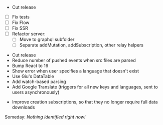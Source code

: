 * Cut release
- [ ] Fix tests
- [ ] Fix Flow
- [ ] Fix SSR
- [ ] Refactor server:
    - [ ] Move to graphql subfolder
    - [ ] Separate addMutation, addSubscription, other relay helpers
* Cut release
* Reduce number of pushed events when src files are parsed
* Bump React to 16
* Show error when user specifies a language that doesn't exist
* Use Giu's DataTable
* Add watch-based parsing
* Add Google Translate (triggers for all new keys and languages, sent to users asynchronously)
- Improve creation subscriptions, so that they no longer require full data downloads


Someday: *Nothing identified right now!*